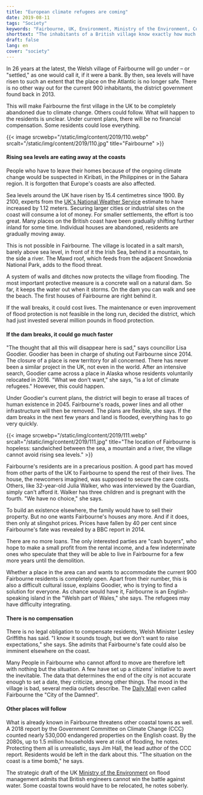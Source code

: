 ```yaml
---
title: "European climate refugees are coming"
date: 2019-08-11
tags: "Society"
keywords: "Fairbourne, UK, Environment, Ministry of the Environment, Coast, Climate, Environmental Damage, Global Warming, Sea Level"
shorttext: "The inhabitants of a British village know exactly how much time they have left before their village is abandoned."
draft: false
lang: en
cover: "society"
---
```


In 26 years at the latest, the Welsh village of Fairbourne will go under – or "settled," as one would call it, if it were a bank. By then, sea levels will have risen to such an extent that the place on the Atlantic is no longer safe. There is no other way out for the current 900 inhabitants, the district government found back in 2013.

This will make Fairbourne the first village in the UK to be completely abandoned due to climate change. Others could follow. What will happen to the residents is unclear. Under current plans, there will be no financial compensation. Some residents could lose everything.

{{< image srcwebp="/static/img/content/2019/110.webp" srcalt="/static/img/content/2019/110.jpg" title="Fairbourne" >}}

#### Rising sea levels are eating away at the coasts

People who have to leave their homes because of the ongoing climate change would be suspected in Kiribati, in the Philippines or in the Sahara region. It is forgotten that Europe's coasts are also affected.

Sea levels around the UK have risen by 15.4 centimetres since 1900. By 2100, experts from the [UK's National Weather Service](https://www.metoffice.gov.uk/pub/data/weather/uk/ukcp18/science-reports/UKCP18-Overview-report.pdf "UKCP18 Science Overview Report") estimate to have increased by 1.12 meters. Securing larger cities or industrial sites on the coast will consume a lot of money. For smaller settlements, the effort is too great. Many places on the British coast have been gradually shifting further inland for some time. Individual houses are abandoned, residents are gradually moving away.

This is not possible in Fairbourne. The village is located in a salt marsh, barely above sea level, in front of it the Irish Sea, behind it a mountain, to the side a river. The Mawd roof, which feeds from the adjacent Snowdonia National Park, adds to the flood threat.

A system of walls and ditches now protects the village from flooding. The most important protective measure is a concrete wall on a natural dam. So far, it keeps the water out when it storms. On the dam you can walk and see the beach. The first houses of Fairbourne are right behind it.

If the wall breaks, it could cost lives. The maintenance or even improvement of flood protection is not feasible in the long run, decided the district, which had just invested several million pounds in flood protection.

#### If the dam breaks, it could go much faster

"The thought that all this will disappear here is sad," says councillor Lisa Goodier. Goodier has been in charge of shuting out Fairbourne since 2014. The closure of a place is new territory for all concerned. There has never been a similar project in the UK, not even in the world. After an intensive search, Goodier came across a place in Alaska whose residents voluntarily relocated in 2016. "What we don't want," she says, "is a lot of climate refugees." However, this could happen.

Under Goodier's current plans, the district will begin to erase all traces of human existence in 2045. Fairbourne's roads, power lines and all other infrastructure will then be removed. The plans are flexible, she says. If the dam breaks in the next few years and land is flooded, everything has to go very quickly.

{{< image srcwebp="/static/img/content/2019/111.webp" srcalt="/static/img/content/2019/111.jpg" title="The location of Fairbourne is hopeless: sandwiched between the sea, a mountain and a river, the village cannot avoid rising sea levels." >}}

Fairbourne's residents are in a precarious position. A good part has moved from other parts of the UK to Fairbourne to spend the rest of their lives. The house, the newcomers imagined, was supposed to secure the care costs. Others, like 32-year-old Julia Walker, who was interviewed by the Guardian, simply can't afford it. Walker has three children and is pregnant with the fourth. "We have no choice," she says.

To build an existence elsewhere, the family would have to sell their property. But no one wants Fairbourne's houses any more. And if it does, then only at slingshot prices. Prices have fallen by 40 per cent since Fairbourne's fate was revealed by a BBC report in 2014.

There are no more loans. The only interested parties are "cash buyers", who hope to make a small profit from the rental income, and a few indeterminate ones who speculate that they will be able to live in Fairbourne for a few more years until the demolition.

Whether a place in the area can and wants to accommodate the current 900 Fairbourne residents is completely open. Apart from their number, this is also a difficult cultural issue, explains Goodier, who is trying to find a solution for everyone. As chance would have it, Fairbourne is an English-speaking island in the "Welsh part of Wales," she says. The refugees may have difficulty integrating.

#### There is no compensation

There is no legal obligation to compensate residents, Welsh Minister Lesley Griffiths has said. "I know it sounds tough, but we don't want to raise expectations," she says. She admits that Fairbourne's fate could also be imminent elsewhere on the coast.

Many People in Fairbourne who cannot afford to move are therefore left with nothing but the situation. A few have set up a citizens' initiative to avert the inevitable. The data that determines the end of the city is not accurate enough to set a date, they criticize, among other things. The mood in the village is bad, several media outlets describe. The [Daily Mail](https://www.dailymail.co.uk/news/article-3442264/Welsh-village-decommissioned-warnings-lost-sea.html "Village of the DAMMED: Entire Welsh village to be 'decommissioned' and its population forced to move after government warns it will be lost to the sea") even called Fairbourne the "City of the Damned".

#### Other places will follow

What is already known in Fairbourne threatens other coastal towns as well. A 2018 report by the Government Committee on Climate Change (CCC) counted nearly 530,000 endangered properties on the English coast. By the 2080s, up to 1.5 million households were at risk of flooding, he notes. Protecting them all is unrealistic, says Jim Hall, the lead author of the CCC report. Residents would be left in the dark about this. "The situation on the coast is a time bomb," he says.

The strategic draft of the UK [Ministry of the Environment](https://www.gov.uk/government/consultations/draft-national-flood-and-coastal-erosion-risk-management-strategy-for-england "Draft National Flood and Coastal Erosion Risk Management Strategy for England") on flood management admits that British engineers cannot win the battle against water. Some coastal towns would have to be relocated, he notes soberly.
